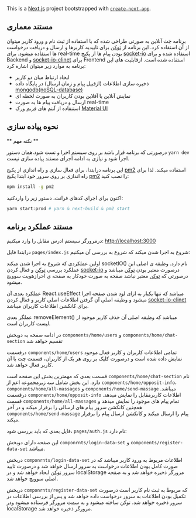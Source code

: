 This is a [Next.js](https://nextjs.org/) project bootstrapped with [`create-next-app`](https://github.com/vercel/next.js/tree/canary/packages/create-next-app).

## مستند معماری

برنامه چت آنلاین به صورتی طراحی شده که با استفاده از ثبت نام و ورود کاربر میتوان از آن استفاده کرد. این برنامه از [توکن](https://en.wikipedia.org/wiki/JSON_Web_Token) برای تاییدیه کاربرها و ارسال و دریافت درخواست ها استفاده میشود. برای real-time بودن پیام ها از پکیج [socket-io](https://www.npmjs.com/package/socket.io) استفاده شده و برای Backend و [socket-io-clinet](https://www.npmjs.com/package/socket.io-client) برای Frontend استفاده شده است. ازقابلیت های این برنامه به موارد زیر میتوان اشاره کرد:

- ایجاد ارتباط میان دو کاربر
- ذخیره سازی اطلاعات (ازقبیل پیام و زمان ارسال) در پایگاه داده [mongodb(noSQL-database)](https://www.mongodb.com/)
- نمایش آنلاین یا آفلاین بودن کاربران به صورت لحظه ای
- ارسال و دریافت پیام ها به صورت real-time
- استنفاده از آیتم های فریم ورک [Material UI](https://mui.com/)

## نحوه پیاده سازی

** نکته مهم **

درصورتی که برنامه قرار باشد بر روی سیستم اجرا و تست شود،همان دستور `yarn dev` اجرا شود و نیازی به ادامه اجرای مستند پیاده سازی نیست.

این برنامه درابتدا، برای فعال سازی و راه اندازی از پکیج [pm2](https://www.npmjs.com/package/pm2) استفاده میکند. لذا برای راه اندازی بر روی سرور خود ابتدا پکیج [pm2](https://www.npmjs.com/package/pm2) را نصب کنید:

```bash
npm install -g pm2
```

اکنون برای اجرای کدهای فرانت، دستور زیر را واردکنید:

```bash
yarn start:prod # yarn & next-build & pm2 start
```

## مستند عملکرد برنامه

درمرورگر سیستم ادرس مقابل را وارد میکنیم: [http://localhost:3000](http://localhost:3000)

درابتدا فایل `pages/index.js` شروع به اجرا شدن میکند که شروع به بررسی آن میکنیم:

اولین عملکردی که شروع به اجرا شدن میکند socketIO() نام دارد. وظیفه ی اصلی این عملکرد بررسی [توکن](https://en.wikipedia.org/wiki/JSON_Web_Token) و فعال کردن [socket-io](https://www.npmjs.com/package/socket.io) درصورت معتبر بودن [توکن](https://en.wikipedia.org/wiki/JSON_Web_Token) میباشد و درصورتی که [توکن](https://en.wikipedia.org/wiki/JSON_Web_Token) معتبر نباشد صفحه به صورت خودکار به صفحه ی احرازهویت سوویچ میشود.

عملکرد بعدی آن React.useEffect میباشد که تنها یکبار به ازای لود شدن صفحه اجرا میشود و وظیفه اصلی آن گرفتن اطلاعات اصلی کاربر و فعال کردن [socket-io-clinet](https://www.npmjs.com/package/socket.io-client) برای کانکشن اطلاعات کاربران میباشد.

عملگر بعدی removeElement() میباشد که وظیفه اصلی آن حذف کاربر موجود از لیست کاربران است.

در ادامه صفحه به دوبخش `components/home/users` و `components/home/chat-section` تقسیم خواهد شد

درقسمت `components/home/users` تمامی اطلاعات کاربران و کاربر فعال موجود نمایش داده شده است و درصورت کلیک بر روی هر یک از کاربران، قسمت چت با آن کاربر فعال خواهد شد.

قسمت بعدی که مهمترین بخش این صفحه است `components/home/chat-section` نام دارد. این بخش شامل سه زیرمجموعه اعم از `components/home/opposit-info`، `components/home/all-massages` و `components/home/send-massage` میباشد. درقسمت `components/home/opposit-info` اطلاعات کاربرمقابل را نمایش میدهد. قسمت `components/home/all-massages` تمام پیام های موجود را نمایش میدهد و همچنین کانکشن سرور پیام های ارسالی را برقرار میکند و در آخر `components/home/send-massage` پیام را ارسال میکند و کانکشن ارسال پیام را برقرار میکند.

فایل بعدی که باید بررسی شود، `pages/auth.js` نام دارد:

این صفحه دارای دوبخش `componrnts/login-data-set` و `components/register-data-set` میباشد.

دربخش `componrnts/login-data-set` اطلاعات مربوط به ورود کاربر میباشد که در صورت کامل بودن اطلاعات درخواست به سرور ارسال خواهد شد و درصورت تایید سرور [توکن](https://en.wikipedia.org/wiki/JSON_Web_Token) ایجاد خواهد شد و در localStorage مرورگر ذخیره خواهد شد و به صفحه اصلی سوویچ خواهد شد.

دربخش `componrnts/register-data-set` که مربوط به ثبت نام کاربر است درصورت تکمیل بودن اطلاعات به سرور درخواست داده خواهد شد و پس از بررسی اطلاعات در سرور ذخیره خواهد شد، توکن ساخته میشود و به سمت مرورگر فرستاده میشود ودر localStorage مرورگر ذخیره خواهد شد.
